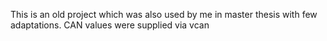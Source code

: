 This is an old project which was also used by me in master thesis with few adaptations. CAN values were supplied via vcan
